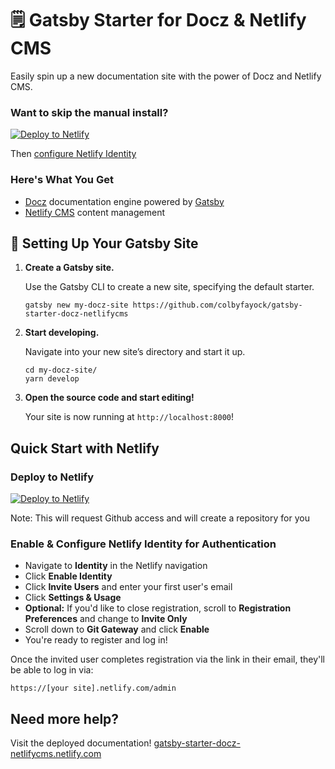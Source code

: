 # 🗒️ Gatsby Starter for Docz & Netlify CMS

Easily spin up a new documentation site with the power of Docz and Netlify CMS.

### Want to skip the manual install?
[![Deploy to Netlify](https://www.netlify.com/img/deploy/button.svg)](https://app.netlify.com/start/deploy?repository=https://github.com/colbyfayock/gatsby-starter-docz-netlifycms)

Then [configure Netlify Identity](#user-content-enable--configure-netlify-identity-for-authentication)

### Here's What You Get
* [Docz](https://docz.site) documentation engine powered by [Gatsby](https://www.gatsbyjs.org/)
* [Netlify CMS](https://www.netlifycms.org/) content management

## 🚀 Setting Up Your Gatsby Site

1.  **Create a Gatsby site.**

    Use the Gatsby CLI to create a new site, specifying the default starter.

    ```shell
    gatsby new my-docz-site https://github.com/colbyfayock/gatsby-starter-docz-netlifycms
    ```

1.  **Start developing.**

    Navigate into your new site’s directory and start it up.

    ```shell
    cd my-docz-site/
    yarn develop
    ```

1.  **Open the source code and start editing!**

    Your site is now running at `http://localhost:8000`!

## Quick Start with Netlify

### Deploy to Netlify
[![Deploy to Netlify](https://www.netlify.com/img/deploy/button.svg)](https://app.netlify.com/start/deploy?repository=https://github.com/colbyfayock/gatsby-starter-docz-netlifycms)

Note: This will request Github access and will create a repository for you

### Enable & Configure Netlify Identity for Authentication

* Navigate to **Identity** in the Netlify navigation
* Click **Enable Identity**
* Click **Invite Users** and enter your first user's email
* Click **Settings & Usage**
* **Optional:** If you'd like to close registration, scroll to **Registration Preferences** and change to **Invite Only**
* Scroll down to **Git Gateway** and click **Enable**
* You're ready to register and log in!

Once the invited user completes registration via the link in their email, they'll be able to log in via:

```https://[your site].netlify.com/admin```

## Need more help?
Visit the deployed documentation! [gatsby-starter-docz-netlifycms.netlify.com](https://gatsby-starter-docz-netlifycms.netlify.com/)
